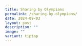 ```yaml
---
title: Sharing by Olympians
permalink: /sharing-by-olympians/
date: 2024-09-03
layout: post
description: ""
image: ""
variant: tiptap
---
```

